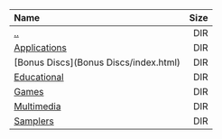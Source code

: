 |Name|Size|
|:---|---:|
|[..](../index.html)|DIR|
|[Applications](Applications/index.html)|DIR|
|[Bonus Discs](Bonus Discs/index.html)|DIR|
|[Educational](Educational/index.html)|DIR|
|[Games](Games/index.html)|DIR|
|[Multimedia](Multimedia/index.html)|DIR|
|[Samplers](Samplers/index.html)|DIR|
